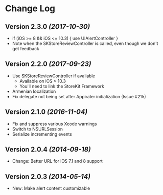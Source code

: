 Change Log
==========

Version 2.3.0 *(2017-10-30)*
----------------------------
* if (iOS >= 8 && iOS <= 10.3) { use UIAlertController }
* Note when the SKStoreReviewController is called, even though we don't get feedback

Version 2.2.0 *(2017-09-23)*
----------------------------
* Use SKStoreReviewController if available
  * Available on iOS > 10.3 
  * You'll need to link the StoreKit Framework
* Armenian localization
* Fix delegate not being set after Appirater initialization (Issue #215)

Version 2.1.0 *(2016-11-04)*
----------------------------
* Fix and suppress various Xcode warnings
* Switch to NSURLSession
* Serialize incrementing events

Version 2.0.4 *(2014-09-18)*
----------------------------
* Change: Better URL for iOS 7.1 and 8 support

Version 2.0.3 *(2014-05-14)*
----------------------------
 * New: Make alert content customizable
